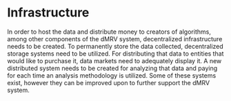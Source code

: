 # Infrastructure

In order to host the data and distribute money to creators of algorithms, among other components of the dMRV system, decentralized infrastructure needs to be created. To permanently store the data collected, decentralized storage systems need to be utilized. For distributing that data to entities that would like to purchase it, data markets need to adequately display it. A new distributed system needs to be created for analyzing that data and paying for each time an analysis methodology is utilized. Some of these systems exist, however they can be improved upon to further support the dMRV system.

